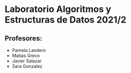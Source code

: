 # Laboratorio Algoritmos y Estructuras de Datos 2021/2

## Profesores:
- Pamela Landero
- Matias Greco
- Javier Salazar
- Sara Gonzalez
